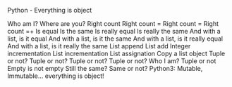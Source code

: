 Python - Everything is object

Who am I?
Where are you?
Right count
Right count =
Right count =
Right count =+
Is equal
Is the same
Is really equal
Is really the same
And with a list, is it equal
And with a list, is it the same
And with a list, is it really equal
And with a list, is it really the same
List append
List add
Integer incrementation
List incrementation
List assignation
Copy a list object
Tuple or not?
Tuple or not?
Tuple or not?
Tuple or not?
Who I am?
Tuple or not
Empty is not empty
Still the same?
Same or not?
Python3: Mutable, Immutable... everything is object!
